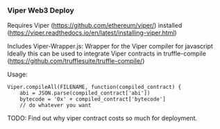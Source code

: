 ### Viper Web3 Deploy
Requires Viper (https://github.com/ethereum/viper/) installed (https://viper.readthedocs.io/en/latest/installing-viper.html)

Includes Viper-Wrapper.js:
Wrapper for the Viper compiler for javascript
Ideally this can be used to integrate Viper contracts in truffle-compile (https://github.com/trufflesuite/truffle-compile/)

Usage:
```Viper = require("./utils/Viper-Wrapper.js")
Viper.compileAll(FILENAME, function(compiled_contract) {
	abi = JSON.parse(compiled_contract['abi'])
	bytecode = '0x' + compiled_contract['bytecode']
	// do whatever you want
```

TODO: Find out why viper contract costs so much for deployment. 
